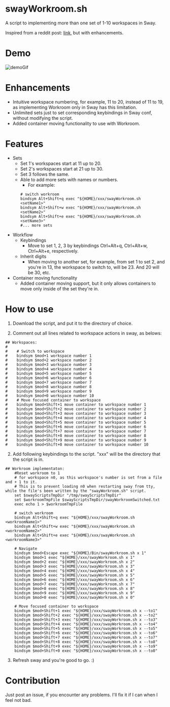 # swayWorkroom.sh
A script to implementing more than one set of 1-10 workspaces in Sway.

Inspired from a reddit post: [link](https://old.reddit.com/r/swaywm/comments/tsvydv/workrooms_a_set_of_workspaces/), but with enhancements.

# Demo
![demoGif](https://user-images.githubusercontent.com/90975914/223832751-40b71822-d6d3-4378-85fe-b18f30c96d79.gif)

# Enhancements
- Intuitive workspace numbering, for example, 11 to 20, instead of 11 to 19, as implementing Workroom only in Sway has this limitation.
- Unlimited sets just to set corresponding keybindings in Sway conf, without modifying the script.
- Added container moving functionality to use with Workroom.

# Features
- Sets
  - Set 1's workspaces start at 11 up to 20.
  - Set 2's workspaces start at 21 up to 30.
  - Set 3 follows the same.
  - Able to add more sets with names or numbers. 
    - For example:
    ```
    # switch workroom
    bindsym Alt+Shift+q exec "${HOME}/xxx/swayWorkroom.sh <setName1>"
    bindsym Alt+Shift+w exec "${HOME}/xxx/swayWorkroom.sh <setName2>"
    bindsym Alt+Shift+e exec "${HOME}/xxx/swayWorkroom.sh <setName3>"
    #... more sets
    ```
- Workflow
  - Keybindings
    - Move to set 1, 2, 3 by keybindings Ctrl+Alt+q, Ctrl+Alt+w, Ctrl+Alt+e, respectively.
  - Inherit digits
    - When moving to another set, for example, from set 1 to set 2, and you're in 13, the workspace to switch to, will be 23. And 20 will be 30, etc.
- Container moving functionality
  - Added container moving support, but it only allows containers to move only inside of the set they're in.

# How to use
1. Download the script, and put it to the directory of choice.

2. Comment out all lines related to workspace actions in sway, as belows:
```
## Workspaces:
#
#    # Switch to workspace
#    bindsym $mod+1 workspace number 1
#    bindsym $mod+2 workspace number 2
#    bindsym $mod+3 workspace number 3
#    bindsym $mod+4 workspace number 4
#    bindsym $mod+5 workspace number 5
#    bindsym $mod+6 workspace number 6
#    bindsym $mod+7 workspace number 7
#    bindsym $mod+8 workspace number 8
#    bindsym $mod+9 workspace number 9
#    bindsym $mod+0 workspace number 10
#    # Move focused container to workspace
#    bindsym $mod+Shift+1 move container to workspace number 1
#    bindsym $mod+Shift+2 move container to workspace number 2
#    bindsym $mod+Shift+3 move container to workspace number 3
#    bindsym $mod+Shift+4 move container to workspace number 4
#    bindsym $mod+Shift+5 move container to workspace number 5
#    bindsym $mod+Shift+6 move container to workspace number 6
#    bindsym $mod+Shift+7 move container to workspace number 7
#    bindsym $mod+Shift+8 move container to workspace number 8
#    bindsym $mod+Shift+9 move container to workspace number 9
#    bindsym $mod+Shift+0 move container to workspace number 10
```
2. Add following keybindings to the script. "xxx" will be the directory that the script is in.
```
## Workroom implementaton:
    #Reset workroom to 1
    # for workspace n0, as this workspace's number is set from a file and + 1 to it.
    # This is to prevent loading n0 when restarting sway from tty, while the file's been written by the "swayWorkroom.sh" script.
    set $swayScriptsTmpDir "/tmp/swayScriptsTmpDir"
    set $workroomTmpFile $swayScriptsTmpDir/swayWorkroomSwitched.txt
    exec echo 1 > $workroomTmpFile

    # switch workroom
    bindsym Alt+Shift+q exec "${HOME}/xxx/swayWorkroom.sh <workroomName1>"
    bindsym Alt+Shift+w exec "${HOME}/xxx/swayWorkroom.sh <workroomName2>"
    bindsym Alt+Shift+e exec "${HOME}/xxx/swayWorkroom.sh <workroomName3>"

    # Navigate
    bindsym $mod+Escape exec "${HOME}/Bin/swayWorkroom.sh x 1"
    bindsym $mod+1 exec "${HOME}/xxx/swayWorkroom.sh x 1"
    bindsym $mod+2 exec "${HOME}/xxx/swayWorkroom.sh x 2"
    bindsym $mod+3 exec "${HOME}/xxx/swayWorkroom.sh x 3"
    bindsym $mod+4 exec "${HOME}/xxx/swayWorkroom.sh x 4"
    bindsym $mod+5 exec "${HOME}/xxx/swayWorkroom.sh x 5"
    bindsym $mod+6 exec "${HOME}/xxx/swayWorkroom.sh x 6"
    bindsym $mod+7 exec "${HOME}/xxx/swayWorkroom.sh x 7"
    bindsym $mod+8 exec "${HOME}/xxx/swayWorkroom.sh x 8"
    bindsym $mod+9 exec "${HOME}/xxx/swayWorkroom.sh x 9"
    bindsym $mod+0 exec "${HOME}/xxx/swayWorkroom.sh x 0"

    # Move focused container to workspace
    bindsym $mod+Shift+1 exec "${HOME}/xxx/swayWorkroom.sh x --to1"
    bindsym $mod+Shift+2 exec "${HOME}/xxx/swayWorkroom.sh x --to2"
    bindsym $mod+Shift+3 exec "${HOME}/xxx/swayWorkroom.sh x --to3"
    bindsym $mod+Shift+4 exec "${HOME}/xxx/swayWorkroom.sh x --to4"
    bindsym $mod+Shift+5 exec "${HOME}/xxx/swayWorkroom.sh x --to5"
    bindsym $mod+Shift+6 exec "${HOME}/xxx/swayWorkroom.sh x --to6"
    bindsym $mod+Shift+7 exec "${HOME}/xxx/swayWorkroom.sh x --to7"
    bindsym $mod+Shift+8 exec "${HOME}/xxx/swayWorkroom.sh x --to8"
    bindsym $mod+Shift+9 exec "${HOME}/xxx/swayWorkroom.sh x --to9"
    bindsym $mod+Shift+0 exec "${HOME}/xxx/swayWorkroom.sh x --to0"
```
3. Refresh sway and you're good to go. :)
  
# Contribution
  Just post an issue, if you encounter any problems. I'll fix it if I can when I feel not bad.
